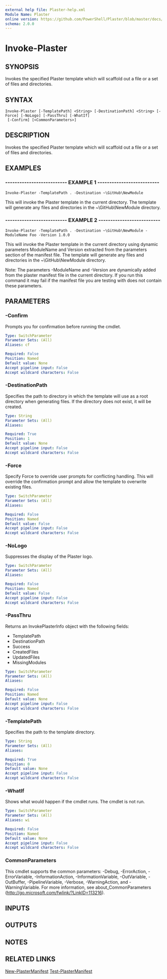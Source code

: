 ```yaml
---
external help file: Plaster-help.xml
Module Name: Plaster
online version: https://github.com/PowerShell/Plaster/blob/master/docs/en-US/Invoke-Plaster.md
schema: 2.0.0
---
```


# Invoke-Plaster

## SYNOPSIS
Invokes the specified Plaster template which will scaffold out a file or a set of files and directories.

## SYNTAX

```
Invoke-Plaster [-TemplatePath] <String> [-DestinationPath] <String> [-Force] [-NoLogo] [-PassThru] [-WhatIf]
 [-Confirm] [<CommonParameters>]
```

## DESCRIPTION
Invokes the specified Plaster template which will scaffold out a file or a
set of files and directories.

## EXAMPLES

### -------------------------- EXAMPLE 1 --------------------------
```
Invoke-Plaster -TemplatePath . -Destination ~\GitHub\NewModule
```

This will invoke the Plaster template in the current directory.
The template will generate any files and
directories in the ~\GitHub\NewModule directory.

### -------------------------- EXAMPLE 2 --------------------------
```
Invoke-Plaster -TemplatePath . -Destination ~\GitHub\NewModule -ModuleName Foo -Version 1.0.0
```

This will invoke the Plaster template in the current directory using dynamic
parameters ModuleName and Version extracted from the parameters section of
the manifest file. The template will generate any files and directories in
the ~\GitHub\NewModule directory.

Note: The parameters -ModuleName and -Version are dynamically added from the plaster manifest file in the current directory. If you run this command it may fail if the manifest file you are testing with does not contain these parameters.

## PARAMETERS

### -Confirm
Prompts you for confirmation before running the cmdlet.

```yaml
Type: SwitchParameter
Parameter Sets: (All)
Aliases: cf

Required: False
Position: Named
Default value: None
Accept pipeline input: False
Accept wildcard characters: False
```

### -DestinationPath
Specifies the path to directory in which the template will use as a root directory when generating files.
If the directory does not exist, it will be created.

```yaml
Type: String
Parameter Sets: (All)
Aliases: 

Required: True
Position: 1
Default value: None
Accept pipeline input: False
Accept wildcard characters: False
```

### -Force
Specify Force to override user prompts for conflicting handling.
This will override the confirmation
prompt and allow the template to overwrite existing files.

```yaml
Type: SwitchParameter
Parameter Sets: (All)
Aliases: 

Required: False
Position: Named
Default value: False
Accept pipeline input: False
Accept wildcard characters: False
```

### -NoLogo
Suppresses the display of the Plaster logo.

```yaml
Type: SwitchParameter
Parameter Sets: (All)
Aliases: 

Required: False
Position: Named
Default value: False
Accept pipeline input: False
Accept wildcard characters: False
```

### -PassThru
Returns an InvokePlasterInfo object with the following fields:

* TemplatePath
* DestinationPath
* Success
* CreatedFiles
* UpdatedFiles
* MissingModules

```yaml
Type: SwitchParameter
Parameter Sets: (All)
Aliases: 

Required: False
Position: Named
Default value: None
Accept pipeline input: False
Accept wildcard characters: False
```

### -TemplatePath
Specifies the path to the template directory.

```yaml
Type: String
Parameter Sets: (All)
Aliases: 

Required: True
Position: 0
Default value: None
Accept pipeline input: False
Accept wildcard characters: False
```

### -WhatIf
Shows what would happen if the cmdlet runs.
The cmdlet is not run.

```yaml
Type: SwitchParameter
Parameter Sets: (All)
Aliases: wi

Required: False
Position: Named
Default value: None
Accept pipeline input: False
Accept wildcard characters: False
```

### CommonParameters
This cmdlet supports the common parameters: -Debug, -ErrorAction, -ErrorVariable, -InformationAction, -InformationVariable, -OutVariable, -OutBuffer, -PipelineVariable, -Verbose, -WarningAction, and -WarningVariable. For more information, see about_CommonParameters (http://go.microsoft.com/fwlink/?LinkID=113216).

## INPUTS

## OUTPUTS

## NOTES

## RELATED LINKS

[New-PlasterManifest](https://github.com/PowerShell/Plaster/blob/master/docs/en-US/New-PlasterManifest.md)
[Test-PlasterManifest](https://github.com/PowerShell/Plaster/blob/master/docs/en-US/Test-PlasterManifest.md)

